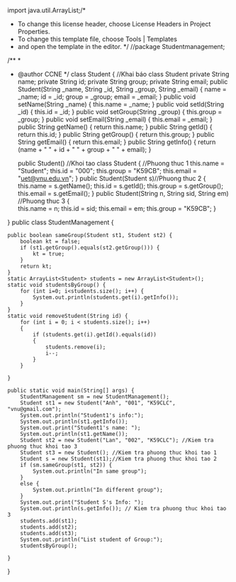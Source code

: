 import java.util.ArrayList;/*
 * To change this license header, choose License Headers in Project Properties.
 * To change this template file, choose Tools | Templates
 * and open the template in the editor.
 */
//package Studentmanagement;

/**
 *
 * @author CCNE
 */
class Student { //Khai báo class Student
    private String name;
    private String id;
    private String group;
    private String email;
    public Student(String _name, String _id, String _group, String _email) {
        name = _name;
        id = _id;
        group = _group;
        email = _email;
    }
    public void setName(String _name) {
        this.name = _name;
    }
    public void setId(String _id) {
        this.id = _id;
    }
    public void setGroup(String _group) {
        this.group = _group;
    }
    public void setEmail(String _email) {
        this.email = _email;
    }
    public String getName() {
        return this.name;
    }
    public String getId() {
        return this.id;
    }
    public String getGroup() {
        return this.group;
    }
    public String getEmail() {
        return this.email;
    }
    public String getInfo() {
        return (name + " " + id + " " + group + " " + email);
    }
    
    public Student()  //Khoi tao class Student
    {                 //Phuong thuc 1
        this.name = "Student";
        this.id = "000";
        this.group = "K59CB";
        this.email = "uet@vnu.edu.vn";
    }
    public Student(Student s)//Phuong thuc 2
    {
        this.name = s.getName();
        this.id = s.getId();
        this.group = s.getGroup();
        this.email = s.getEmail();
    }
    public Student(String n, String sid, String em)  //Phuong thuc 3
    {                                              
        this.name = n;
        this.id = sid;
        this.email = em;
        this.group = "K59CB";
    }
    
}
public class StudentManagement {
    
    public boolean sameGroup(Student st1, Student st2) {
        boolean kt = false;
        if (st1.getGroup().equals(st2.getGroup())) {
            kt = true;
        } 
        return kt;
    }
    static ArrayList<Student> students = new ArrayList<Student>();
    static void studentsByGroup() {
        for (int i=0; i<students.size(); i++) {
            System.out.println(students.get(i).getInfo());
        }
    }
    static void removeStudent(String id) {
        for (int i = 0; i < students.size(); i++)
        {
            if (students.get(i).getId().equals(id))
            {
                students.remove(i);
                i--;
            }
        }

    }
   
    public static void main(String[] args) {
        StudentManagement sm = new StudentManagement();
        Student st1 = new Student("Anh", "001", "K59CLC", "vnu@gmail.com");
        System.out.println("Student1's info:");
        System.out.println(st1.getInfo());
        System.out.print("Student1's name: ");
        System.out.println(st1.getName());
        Student st2 = new Student("Lan", "002", "K59CLC"); //Kiem tra phuong thuc khoi tao 3
        Student st3 = new Student(); //Kiem tra phuong thuc khoi tao 1
        Student s = new Student(st1);//Kiem tra phuong thuc khoi tao 2
        if (sm.sameGroup(st1, st2)) {
            System.out.println("In same group");
        }
        else {
            System.out.println("In different group");
        }
        System.out.print("Student S's Info: ");
        System.out.println(s.getInfo()); // Kiem tra phuong thuc khoi tao 3
        students.add(st1);
        students.add(st2);
        students.add(st3);
        System.out.println("List student of Group:");
        studentsByGroup();
        
    }
    
}

